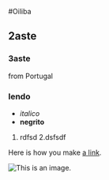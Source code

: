 #Oiliba

## 2aste
### 3aste

from Portugal

### lendo

- *italico* 
- **negrito**

1. rdfsd
2.dsfsdf
  

Here is how you make [a link](https://twitter.com/seankross).

![This is an image.](https://github.com/yihui/xaringan/releases/download/v0.0.2/karl-moustache.jpg)
